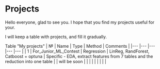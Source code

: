 # Projects
Hello everyone, glad to see you. I hope that you find my projects useful for your.

I will keep a table with projects, and fill it gradually.

Table "My projects"
| №   | Name  | Type  | Method  | Comments  |
|---	|---	|---  |---	|---	|
| 1   | For_Junior_ML_Contest | Regression  | LinReg, RandForest, Catboost + optuna | Specific - EDA, extract features from 7 tables and the reduction into one table |
| will be soon  |   	|   	|   	|
|   	|   	|   	|   	|
